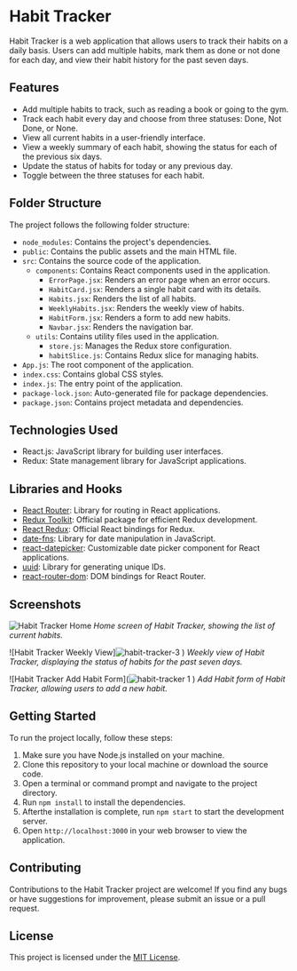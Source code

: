 # Habit Tracker

Habit Tracker is a web application that allows users to track their habits on a daily basis. Users can add multiple habits, mark them as done or not done for each day, and view their habit history for the past seven days.

## Features

- Add multiple habits to track, such as reading a book or going to the gym.
- Track each habit every day and choose from three statuses: Done, Not Done, or None.
- View all current habits in a user-friendly interface.
- View a weekly summary of each habit, showing the status for each of the previous six days.
- Update the status of habits for today or any previous day.
- Toggle between the three statuses for each habit.

## Folder Structure

The project follows the following folder structure:

- `node_modules`: Contains the project's dependencies.
- `public`: Contains the public assets and the main HTML file.
- `src`: Contains the source code of the application.
  - `components`: Contains React components used in the application.
    - `ErrorPage.jsx`: Renders an error page when an error occurs.
    - `HabitCard.jsx`: Renders a single habit card with its details.
    - `Habits.jsx`: Renders the list of all habits.
    - `WeeklyHabits.jsx`: Renders the weekly view of habits.
    - `HabitForm.jsx`: Renders a form to add new habits.
    - `Navbar.jsx`: Renders the navigation bar.
  - `utils`: Contains utility files used in the application.
    - `store.js`: Manages the Redux store configuration.
    - `habitSlice.js`: Contains Redux slice for managing habits.
- `App.js`: The root component of the application.
- `index.css`: Contains global CSS styles.
- `index.js`: The entry point of the application.
- `package-lock.json`: Auto-generated file for package dependencies.
- `package.json`: Contains project metadata and dependencies.

## Technologies Used

- React.js: JavaScript library for building user interfaces.
- Redux: State management library for JavaScript applications.

## Libraries and Hooks

- [React Router](https://reactrouter.com/): Library for routing in React applications.
- [Redux Toolkit](https://redux-toolkit.js.org/): Official package for efficient Redux development.
- [React Redux](https://react-redux.js.org/): Official React bindings for Redux.
- [date-fns](https://date-fns.org/): Library for date manipulation in JavaScript.
- [react-datepicker](https://github.com/Hacker0x01/react-datepicker): Customizable date picker component for React applications.
- [uuid](https://github.com/uuidjs/uuid): Library for generating unique IDs.
- [react-router-dom](https://reactrouter.com/web/guides/quick-start): DOM bindings for React Router.

## Screenshots

![Habit Tracker Home](![habit-tracker-2](https://github.com/arijitmandal10/Habit-Tracker-React/assets/114182784/83ac6648-c9e4-4e0f-ad22-617c5270373d)
)
*Home screen of Habit Tracker, showing the list of current habits.*

![Habit Tracker Weekly View]![habit-tracker-3](https://github.com/arijitmandal10/Habit-Tracker-React/assets/114182784/ea76e5d6-ed29-499a-8156-f2b70592bdf0)
)
*Weekly view of Habit Tracker, displaying the status of habits for the past seven days.*

![Habit Tracker Add Habit Form](![habit-tracker 1](https://github.com/arijitmandal10/Habit-Tracker-React/assets/114182784/550ca0f6-812c-4b7b-a78e-58d41d6cf32e)
)
*Add Habit form of Habit Tracker, allowing users to add a new habit.*

## Getting Started

To run the project locally, follow these steps:

1. Make sure you have Node.js installed on your machine.
2. Clone this repository to your local machine or download the source code.
3. Open a terminal or command prompt and navigate to the project directory.
4. Run `npm install` to install the dependencies.
5. Afterthe installation is complete, run `npm start` to start the development server.
6. Open `http://localhost:3000` in your web browser to view the application.

## Contributing

Contributions to the Habit Tracker project are welcome! If you find any bugs or have suggestions for improvement, please submit an issue or a pull request.

## License

This project is licensed under the [MIT License](https://opensource.org/licenses/MIT).

